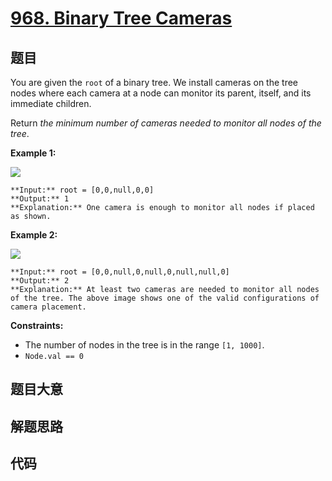 # [968. Binary Tree Cameras](https://leetcode.com/problems/binary-tree-cameras)

## 题目

You are given the `root` of a binary tree. We install cameras on the tree
nodes where each camera at a node can monitor its parent, itself, and its
immediate children.

Return _the minimum number of cameras needed to monitor all nodes of the
tree_.



**Example 1:**

![](https://assets.leetcode.com/uploads/2018/12/29/bst_cameras_01.png)

    
    
    **Input:** root = [0,0,null,0,0]
    **Output:** 1
    **Explanation:** One camera is enough to monitor all nodes if placed as shown.
    

**Example 2:**

![](https://assets.leetcode.com/uploads/2018/12/29/bst_cameras_02.png)

    
    
    **Input:** root = [0,0,null,0,null,0,null,null,0]
    **Output:** 2
    **Explanation:** At least two cameras are needed to monitor all nodes of the tree. The above image shows one of the valid configurations of camera placement.
    



**Constraints:**

  * The number of nodes in the tree is in the range `[1, 1000]`.
  * `Node.val == 0`


## 题目大意

## 解题思路

## 代码

```javascript

```
